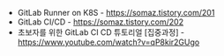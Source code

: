 * GitLab Runner on K8S - https://somaz.tistory.com/201
* GitLab CI/CD - https://somaz.tistory.com/202
* 초보자를 위한 GitLab CI CD 튜토리얼 [집중과정] - https://www.youtube.com/watch?v=qP8kir2GUgo
